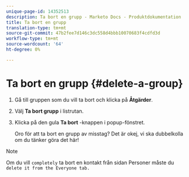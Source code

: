 ```yaml
---
unique-page-id: 14352513
description: Ta bort en grupp - Marketo Docs - Produktdokumentation
title: Ta bort en grupp
translation-type: tm+mt
source-git-commit: 47b2fee7d146c3dc558d4bbb10070683f4cdfd3d
workflow-type: tm+mt
source-wordcount: '64'
ht-degree: 0%

---
```



# Ta bort en grupp {#delete-a-group}

1. Gå till gruppen som du vill ta bort och klicka på **Åtgärder**.
1. Välj **Ta bort grupp** i listrutan.
1. Klicka på den gula **Ta bort** -knappen i popup-fönstret.

   Oro för att ta bort en grupp av misstag? Det är okej, vi ska dubbelkolla om du tänker göra det här!

>[!NOTE]
>
>Om du vill `completely` ta bort en kontakt från sidan Personer måste du `delete it from the Everyone tab.`

